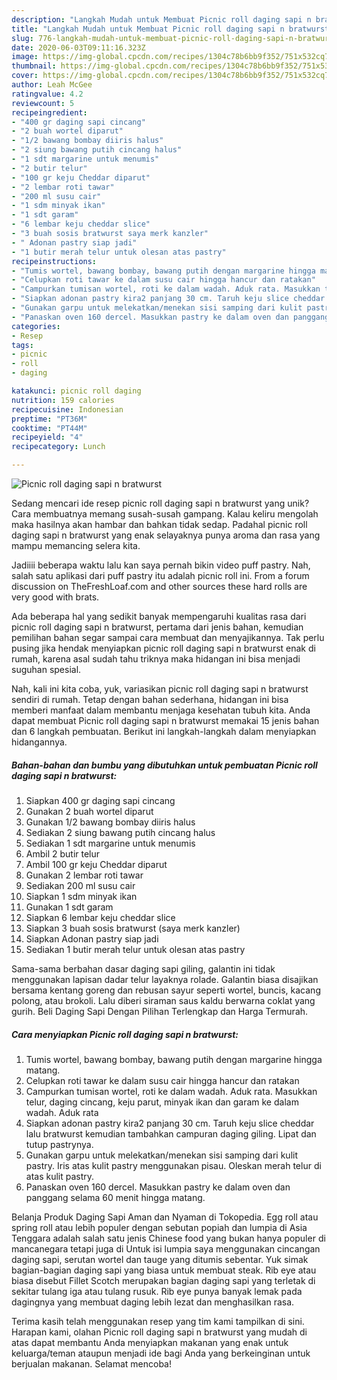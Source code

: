 ```yaml
---
description: "Langkah Mudah untuk Membuat Picnic roll daging sapi n bratwurst yang Lezat Sekali"
title: "Langkah Mudah untuk Membuat Picnic roll daging sapi n bratwurst yang Lezat Sekali"
slug: 776-langkah-mudah-untuk-membuat-picnic-roll-daging-sapi-n-bratwurst-yang-lezat-sekali
date: 2020-06-03T09:11:16.323Z
image: https://img-global.cpcdn.com/recipes/1304c78b6bb9f352/751x532cq70/picnic-roll-daging-sapi-n-bratwurst-foto-resep-utama.jpg
thumbnail: https://img-global.cpcdn.com/recipes/1304c78b6bb9f352/751x532cq70/picnic-roll-daging-sapi-n-bratwurst-foto-resep-utama.jpg
cover: https://img-global.cpcdn.com/recipes/1304c78b6bb9f352/751x532cq70/picnic-roll-daging-sapi-n-bratwurst-foto-resep-utama.jpg
author: Leah McGee
ratingvalue: 4.2
reviewcount: 5
recipeingredient:
- "400 gr daging sapi cincang"
- "2 buah wortel diparut"
- "1/2 bawang bombay diiris halus"
- "2 siung bawang putih cincang halus"
- "1 sdt margarine untuk menumis"
- "2 butir telur"
- "100 gr keju Cheddar diparut"
- "2 lembar roti tawar"
- "200 ml susu cair"
- "1 sdm minyak ikan"
- "1 sdt garam"
- "6 lembar keju cheddar slice"
- "3 buah sosis bratwurst saya merk kanzler"
- " Adonan pastry siap jadi"
- "1 butir merah telur untuk olesan atas pastry"
recipeinstructions:
- "Tumis wortel, bawang bombay, bawang putih dengan margarine hingga matang."
- "Celupkan roti tawar ke dalam susu cair hingga hancur dan ratakan"
- "Campurkan tumisan wortel, roti ke dalam wadah. Aduk rata. Masukkan telur, daging cincang, keju parut, minyak ikan dan garam ke dalam wadah. Aduk rata"
- "Siapkan adonan pastry kira2 panjang 30 cm. Taruh keju slice cheddar lalu bratwurst kemudian tambahkan campuran daging giling. Lipat dan tutup pastrynya."
- "Gunakan garpu untuk melekatkan/menekan sisi samping dari kulit pastry. Iris atas kulit pastry menggunakan pisau. Oleskan merah telur di atas kulit pastry."
- "Panaskan oven 160 dercel. Masukkan pastry ke dalam oven dan panggang selama 60 menit hingga matang."
categories:
- Resep
tags:
- picnic
- roll
- daging

katakunci: picnic roll daging 
nutrition: 159 calories
recipecuisine: Indonesian
preptime: "PT36M"
cooktime: "PT44M"
recipeyield: "4"
recipecategory: Lunch

---
```



![Picnic roll daging sapi n bratwurst](https://img-global.cpcdn.com/recipes/1304c78b6bb9f352/751x532cq70/picnic-roll-daging-sapi-n-bratwurst-foto-resep-utama.jpg)

Sedang mencari ide resep picnic roll daging sapi n bratwurst yang unik? Cara membuatnya memang susah-susah gampang. Kalau keliru mengolah maka hasilnya akan hambar dan bahkan tidak sedap. Padahal picnic roll daging sapi n bratwurst yang enak selayaknya punya aroma dan rasa yang mampu memancing selera kita.

Jadiiii beberapa waktu lalu kan saya pernah bikin video puff pastry. Nah, salah satu aplikasi dari puff pastry itu adalah picnic roll ini. From a forum discussion on TheFreshLoaf.com and other sources these hard rolls are very good with brats.

Ada beberapa hal yang sedikit banyak mempengaruhi kualitas rasa dari picnic roll daging sapi n bratwurst, pertama dari jenis bahan, kemudian pemilihan bahan segar sampai cara membuat dan menyajikannya. Tak perlu pusing jika hendak menyiapkan picnic roll daging sapi n bratwurst enak di rumah, karena asal sudah tahu triknya maka hidangan ini bisa menjadi suguhan spesial.


Nah, kali ini kita coba, yuk, variasikan picnic roll daging sapi n bratwurst sendiri di rumah. Tetap dengan bahan sederhana, hidangan ini bisa memberi manfaat dalam membantu menjaga kesehatan tubuh kita. Anda dapat membuat Picnic roll daging sapi n bratwurst memakai 15 jenis bahan dan 6 langkah pembuatan. Berikut ini langkah-langkah dalam menyiapkan hidangannya.

<!--inarticleads1-->

##### Bahan-bahan dan bumbu yang dibutuhkan untuk pembuatan Picnic roll daging sapi n bratwurst:

1. Siapkan 400 gr daging sapi cincang
1. Gunakan 2 buah wortel diparut
1. Gunakan 1/2 bawang bombay diiris halus
1. Sediakan 2 siung bawang putih cincang halus
1. Sediakan 1 sdt margarine untuk menumis
1. Ambil 2 butir telur
1. Ambil 100 gr keju Cheddar diparut
1. Gunakan 2 lembar roti tawar
1. Sediakan 200 ml susu cair
1. Siapkan 1 sdm minyak ikan
1. Gunakan 1 sdt garam
1. Siapkan 6 lembar keju cheddar slice
1. Siapkan 3 buah sosis bratwurst (saya merk kanzler)
1. Siapkan  Adonan pastry siap jadi
1. Sediakan 1 butir merah telur untuk olesan atas pastry


Sama-sama berbahan dasar daging sapi giling, galantin ini tidak menggunakan lapisan dadar telur layaknya rolade. Galantin biasa disajikan bersama kentang goreng dan rebusan sayur seperti wortel, buncis, kacang polong, atau brokoli. Lalu diberi siraman saus kaldu berwarna coklat yang gurih. Beli Daging Sapi Dengan Pilihan Terlengkap dan Harga Termurah. 

<!--inarticleads2-->

##### Cara menyiapkan Picnic roll daging sapi n bratwurst:

1. Tumis wortel, bawang bombay, bawang putih dengan margarine hingga matang.
1. Celupkan roti tawar ke dalam susu cair hingga hancur dan ratakan
1. Campurkan tumisan wortel, roti ke dalam wadah. Aduk rata. Masukkan telur, daging cincang, keju parut, minyak ikan dan garam ke dalam wadah. Aduk rata
1. Siapkan adonan pastry kira2 panjang 30 cm. Taruh keju slice cheddar lalu bratwurst kemudian tambahkan campuran daging giling. Lipat dan tutup pastrynya.
1. Gunakan garpu untuk melekatkan/menekan sisi samping dari kulit pastry. Iris atas kulit pastry menggunakan pisau. Oleskan merah telur di atas kulit pastry.
1. Panaskan oven 160 dercel. Masukkan pastry ke dalam oven dan panggang selama 60 menit hingga matang.


Belanja Produk Daging Sapi Aman dan Nyaman di Tokopedia. Egg roll atau spring roll atau lebih populer dengan sebutan popiah dan lumpia di Asia Tenggara adalah salah satu jenis Chinese food yang bukan hanya populer di mancanegara tetapi juga di Untuk isi lumpia saya menggunakan cincangan daging sapi, serutan wortel dan tauge yang ditumis sebentar. Yuk simak bagian-bagian daging sapi yang biasa untuk membuat steak. Rib eye atau biasa disebut Fillet Scotch merupakan bagian daging sapi yang terletak di sekitar tulang iga atau tulang rusuk. Rib eye punya banyak lemak pada dagingnya yang membuat daging lebih lezat dan menghasilkan rasa. 

Terima kasih telah menggunakan resep yang tim kami tampilkan di sini. Harapan kami, olahan Picnic roll daging sapi n bratwurst yang mudah di atas dapat membantu Anda menyiapkan makanan yang enak untuk keluarga/teman ataupun menjadi ide bagi Anda yang berkeinginan untuk berjualan makanan. Selamat mencoba!
